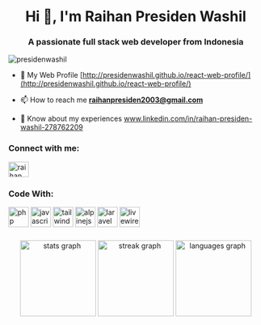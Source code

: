 <h1 align="center">Hi 👋, I'm Raihan Presiden Washil</h1>
<h3 align="center">A passionate full stack web developer from Indonesia</h3>

<p align="left">
  <img src="https://komarev.com/ghpvc/?username=presidenwashil&label=Profile%20views&color=0e75b6&style=flat" alt="presidenwashil" />
</p>

- 📝 My Web Profile [http://presidenwashil.github.io/react-web-profile/](http://presidenwashil.github.io/react-web-profile/)

- 📫 How to reach me **raihanpresiden2003@gmail.com**

- 📄 Know about my experiences www.linkedin.com/in/raihan-presiden-washil-278762209

<h3 align="left">Connect with me:</h3>
<p align="left">
<a href="https://linkedin.com/in/raihan-presiden-washil-278762209" target="blank"><img align="center" src="https://raw.githubusercontent.com/rahuldkjain/github-profile-readme-generator/master/src/images/icons/Social/linked-in-alt.svg" alt="raihan presiden washil" height="30" width="40" /></a>
</p>

<h3 align="left">Code With:</h3>
<p align="left">
  <img src="https://cdn.jsdelivr.net/gh/devicons/devicon/icons/php/php-original.svg" alt="php" width="40" height="40"/>
  <img src="https://cdn.jsdelivr.net/gh/devicons/devicon/icons/javascript/javascript-original.svg" alt="javascript" width="40" height="40"/>
  <img src="https://cdn.jsdelivr.net/gh/devicons/devicon/icons/tailwindcss/tailwindcss-original.svg" alt="tailwind" width="40" height="40"/>
  <img src="https://cdn.jsdelivr.net/gh/devicons/devicon/icons/alpinejs/alpinejs-original.svg" alt="alpinejs" width="40" height="40"/>
  <img src="https://cdn.jsdelivr.net/gh/devicons/devicon/icons/laravel/laravel-original.svg" alt="laravel" width="40" height="40"/>
  <img src="https://cdn.jsdelivr.net/gh/devicons/devicon/icons/livewire/livewire-original.svg" alt="livewire" width="40" height="40"/>
</p>


###

<div align="center">
  <img src="https://github-readme-stats-sigma-five.vercel.app/api?username=presidenwashil&hide_title=false&hide_rank=false&show_icons=true&include_all_commits=true&count_private=true&disable_animations=false&theme=dracula&locale=en&hide_border=false&order=1" height="150" alt="stats graph"  />
  <img src="https://streak-stats.demolab.com?user=presidenwashil&locale=en&mode=daily&theme=dracula&hide_border=false&border_radius=5&order=3" height="150" alt="streak graph"  />
  <img src="https://github-readme-stats-sigma-five.vercel.app/api/top-langs?username=presidenwashil&locale=en&hide_title=false&layout=compact&card_width=320&langs_count=5&theme=dracula&hide_border=false&order=2" height="150" alt="languages graph"  />
  
</div>

###
